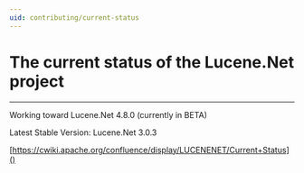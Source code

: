 ```yaml
---
uid: contributing/current-status
---
```

The current status of the Lucene.Net project
===============

---------------

Working toward Lucene.Net 4.8.0 (currently in BETA)

Latest Stable Version: Lucene.Net 3.0.3

[https://cwiki.apache.org/confluence/display/LUCENENET/Current+Status]()